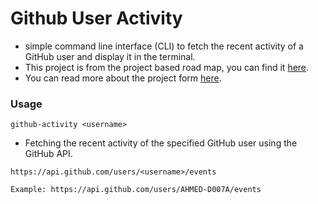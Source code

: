 # Github User Activity
- simple command line interface (CLI) to fetch the recent activity of a GitHub user and display it in the terminal.
- This project is from the project based road map, you can find it [here](https://roadmap.sh/backend/projects).
- You can read more about the project form [here](https://roadmap.sh/projects/github-user-activity).

### Usage
```
github-activity <username>
```

- Fetching the recent activity of the specified GitHub user using the GitHub API.

` https://api.github.com/users/<username>/events `

` Example: https://api.github.com/users/AHMED-D007A/events `

